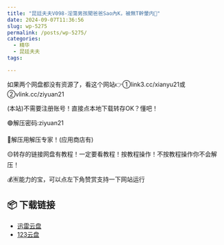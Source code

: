 ```yaml
---
title: "昆廷夫夫V098-淫蕩男孩聞爸爸Sao內K，被無T幹暈内🐍"
date: 2024-09-07T11:36:56
slug: wp-5275
permalink: /posts/wp-5275/
categories:
  - 精华
  - 昆廷夫夫
tags:

---
```


如果两个网盘都没有资源了，看这个网站👉①link3.cc/xianyu21或②vlink.cc/ziyuan21

(本站)不需要注册账号！直接点本地下载转存OK？懂吧！

🟢解压密码:ziyuan21

🔵解压用解压专家！(应用商店有)

🟡转存的链接网盘有教程！一定要看教程！按教程操作！不按教程操作你不会解压！

💰🈶能力的宝，可以点左下角赞赏支持一下网站运行

## 📦 下载链接
- [迅雷云盘](https://blziyuan21.com/pay-download/5275?key=d980e0adee&down_id=0)
- [123云盘](https://blziyuan21.com/pay-download/5275?key=d980e0adee&down_id=1)

